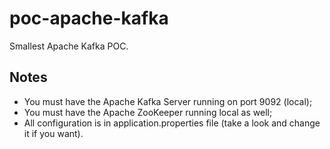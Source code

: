# poc-apache-kafka
Smallest Apache Kafka POC.

## Notes
- You must have the Apache Kafka Server running on port 9092 (local);
- You must have the Apache ZooKeeper running local as well;
- All configuration is in application.properties file (take a look and change it if you want).

